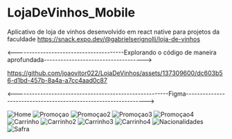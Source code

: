 # LojaDeVinhos_Mobile
Aplicativo de loja de vinhos desenvolvido em react native para projetos da faculdade
https://snack.expo.dev/@gabrielserignolli/loja-de-vinhos

  <---------------------------------------Explorando o código de maneira aprofundada------------------------------------>


https://github.com/joaovitor022/LojaDeVinhos/assets/137309600/dc603b56-d1bd-457b-8a4a-a7cc4aad0c87


  <-------------------------------------------------------Figma---------------------------------------------------------------->
   



![Home](https://github.com/joaovitor022/LojaDeVinhos/assets/137309600/3b159d6f-b6e7-4198-b9d5-87bd604f39b4)
![Promoçao](https://github.com/joaovitor022/LojaDeVinhos/assets/137309600/0ad565c2-eba6-4474-8a18-e41072cd9734)
![Promoçao2](https://github.com/joaovitor022/LojaDeVinhos/assets/137309600/8a1f6923-d000-4ff7-9569-e4d545a520b0)
![Promoçao3](https://github.com/joaovitor022/LojaDeVinhos/assets/137309600/dc682a82-6570-4c38-ab87-a7a3d14a07ed)
![Promoçao4](https://github.com/joaovitor022/LojaDeVinhos/assets/137309600/2438e8ad-6dd9-406f-8e00-b7cbff67116e)
![Carrinho](https://github.com/joaovitor022/LojaDeVinhos/assets/137309600/f7c9c67e-fa99-4f0b-a3bf-d4c7fc755c71)
![Carrinho2](https://github.com/joaovitor022/LojaDeVinhos/assets/137309600/289a744b-747b-4ad5-9e38-b6dcde1b3b6d)
![Carrinho3](https://github.com/joaovitor022/LojaDeVinhos/assets/137309600/61e89a2b-f689-4446-ac82-01d732a94757)
![Carrinho4](https://github.com/joaovitor022/LojaDeVinhos/assets/137309600/7fb45d8c-9cc7-4f28-a288-ca2d5d5bd3a1)
![Nacionalidades](https://github.com/joaovitor022/LojaDeVinhos/assets/137309600/bf0ddc55-f71f-4bbe-92cd-4fa30875a0b7)
![Safra](https://github.com/joaovitor022/LojaDeVinhos/assets/137309600/0ab96756-caa7-45ad-8994-f145d6ac0c9b)







